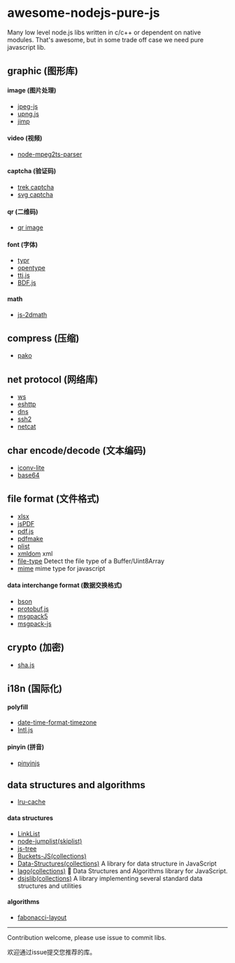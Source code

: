 # awesome-nodejs-pure-js

Many low level node.js libs written in c/c++ or dependent on native modules. That's awesome, but in some trade off case we need pure javascript lib.


## graphic (图形库)
#### image (图片处理)
* [jpeg-js](https://github.com/eugeneware/jpeg-js)
* [upng.js](https://github.com/photopea/UPNG.js)
* [jimp](https://github.com/oliver-moran/jimp)

#### video (视频)
* [node-mpeg2ts-parser](https://github.com/t6tn4k/node-mpeg2ts-parser)

#### captcha (验证码)
* [trek captcha](https://github.com/trekjs/captcha)
* [svg captcha](https://github.com/lemonce/svg-captcha)

#### qr (二维码)
* [qr image](https://github.com/alexeyten/qr-image)

#### font (字体)
* [typr](https://github.com/photopea/Typr.js)
* [opentype](https://github.com/nodebox/opentype.js)
* [ttj.js](https://github.com/ynakajima/ttf.js)
* [BDF.js](https://github.com/victorporof/BDF.js)

#### math
* [js-2dmath](https://github.com/llafuente/js-2dmath)

## compress (压缩)
* [pako](https://github.com/nodeca/pako)
  

## net protocol (网络库)
* [ws](https://github.com/websockets/ws)
* [eshttp](https://github.com/iefserge/eshttp)
* [dns](https://github.com/tjfontaine/node-dns)
* [ssh2](https://github.com/mscdex/ssh2)
* [netcat](https://github.com/roccomuso/netcat)
  
## char encode/decode (文本编码)
* [iconv-lite](https://github.com/ashtuchkin/iconv-lite)
* [base64](https://github.com/beatgammit/base64-js)
  
## file format (文件格式)
* [xlsx](https://github.com/SheetJS/js-xlsx)
* [jsPDF](https://github.com/MrRio/jsPDF)
* [pdf.js](https://github.com/mozilla/pdf.js)
* [pdfmake](https://github.com/bpampuch/pdfmake)
* [plist](https://github.com/TooTallNate/plist.js)
* [xmldom](https://github.com/jindw/xmldom) xml
* [file-type](https://github.com/sindresorhus/file-type) Detect the file type of a Buffer/Uint8Array 
* [mime](https://github.com/broofa/node-mime) mime type for javascript

#### data interchange format (数据交换格式)
* [bson](https://github.com/mongodb/js-bson)
* [protobuf.js](https://github.com/dcodeIO/protobuf.js)
* [msgpack5](https://github.com/mcollina/msgpack5)
* [msgpack-js](https://github.com/creationix/msgpack-js)

## crypto (加密)
* [sha.js](https://github.com/crypto-browserify/sha.js)

## i18n (国际化)

#### polyfill
* [date-time-format-timezone](https://github.com/yahoo/date-time-format-timezone)
* [Intl.js](https://github.com/andyearnshaw/Intl.js)

#### pinyin (拼音)
* [pinyinjs](https://github.com/sxei/pinyinjs)

## data structures and algorithms  
* [lru-cache](https://github.com/isaacs/node-lru-cache)

#### data structures
* [LinkList](https://github.com/isaacs/yallist)
* [node-jumplist(skiplist)](https://github.com/superisaac/node-jumplist)
* [js-tree](https://github.com/wangzuo/js-tree)
* [Buckets-JS(collections)](https://github.com/mauriciosantos/Buckets-JS)
* [Data-Structures(collections)](https://github.com/Bishop92/JavaScript-Data-Structures) A library for data structure in JavaScript
* [lago(collections)](https://github.com/yangshun/lago) 🌴 Data Structures and Algorithms library for JavaScript.
* [dsjslib(collections)](https://github.com/monmohan/dsjslib) A library implementing several standard data structures and utilities

#### algorithms
* [fabonacci-layout](https://github.com/heineiuo/fabonacci-layout)

---

Contribution welcome, please use issue to commit libs.

欢迎通过issue提交您推荐的库。
